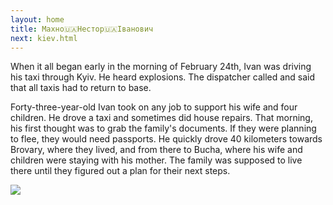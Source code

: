 ```yaml
---
layout: home
title: Махно🇺🇦Нестор🇺🇦Іванович
next: kiev.html
---
```


When it all began early in the morning of February 24th, Ivan was driving his taxi through Kyiv. He heard explosions. The dispatcher called and said that all taxis had to return to base.

Forty-three-year-old Ivan took on any job to support his wife and four children. He drove a taxi and sometimes did house repairs. That morning, his first thought was to grab the family's documents. If they were planning to flee, they would need passports. He quickly drove 40 kilometers towards Brovary, where they lived, and from there to Bucha, where his wife and children were staying with his mother. The family was supposed to live there until they figured out a plan for their next steps.


[![](https://thepiratecircus.com/Inquisition/indulgentia/oobo37.jpg)](https://moses.lamourism.com/shabbat/tanks.jpg)
